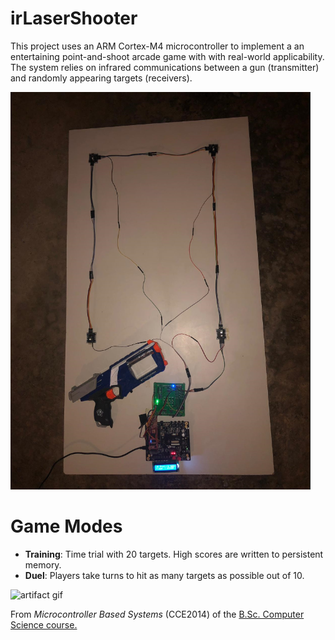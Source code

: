 # irLaserShooter

This project uses an ARM Cortex-M4 microcontroller to implement a an entertaining point-and-shoot arcade game with with real-world applicability. The system relies on infrared communications between a gun (transmitter) and randomly appearing targets (receivers).

![artifact gif](https://github.com/qjstuart/IR-Laser-Shooter/blob/main/artifact.png?raw=true)

# Game Modes

- **Training**: Time trial with 20 targets. High scores are written to persistent memory.
- **Duel**: Players take turns to hit as many targets as possible out of 10. <br>

![artifact gif](https://github.com/qjstuart/IR-Laser-Shooter/blob/main/artifact.gif?raw=true)



From _Microcontroller Based Systems_ (CCE2014) of the [B.Sc. Computer Science course.](https://www.um.edu.mt/courses/overview/UBSCHICGCFT-2020-1-O)

